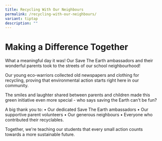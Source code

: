 ```yaml
---
title: Recycling With Our Neighbours
permalink: /recycling-with-our-neighbours/
variant: tiptap
description: ""
---
```

<h1>Making a Difference Together</h1>
<p>What a meaningful day it was! Our Save The Earth ambassadors and their
wonderful parents took to the streets of our school neighbourhood!</p>
<p>Our young eco-warriors collected old newspapers and clothing for recycling,
proving that environmental action starts right here in our community.</p>
<p>The smiles and laughter shared between parents and children made this
green initiative even more special - who says saving the Earth can't be
fun?</p>
<p>A big thank you to: • Our dedicated Save The Earth ambassadors • Our supportive
parent volunteers • Our generous neighbours • Everyone who contributed
their recyclables.</p>
<p>Together, we're teaching our students that every small action counts towards
a more sustainable future.</p>
<p></p>
<p></p>
<p></p>